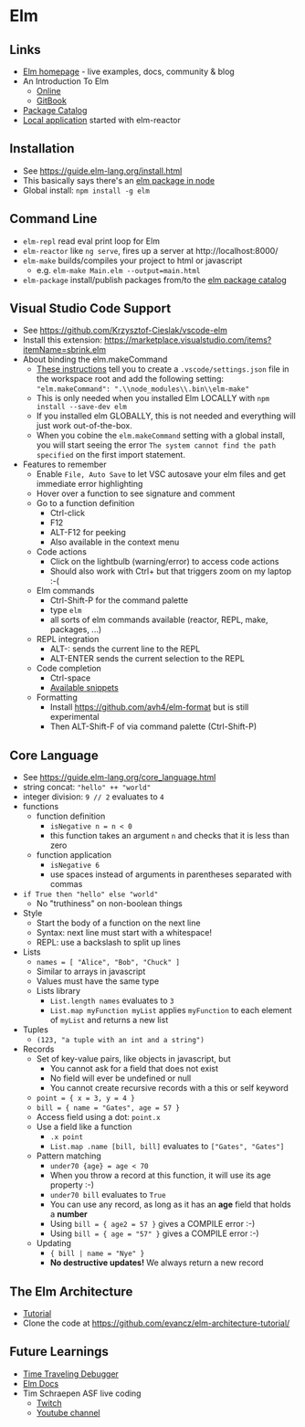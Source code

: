 # Elm

## Links
* [Elm homepage](http://elm-lang.org/) - live examples, docs, community & blog
* An Introduction To Elm
  * [Online](https://guide.elm-lang.org/)
  * [GitBook](https://www.gitbook.com/book/evancz/an-introduction-to-elm/details)
* [Package Catalog](http://package.elm-lang.org/)
* [Local application](http://localhost:8000/) started with elm-reactor

## Installation
* See https://guide.elm-lang.org/install.html
* This basically says there's an [elm package in node](https://www.npmjs.com/package/elm)
* Global install: `npm install -g elm`

## Command Line
* `elm-repl` read eval print loop for Elm
* `elm-reactor` like `ng serve`, fires up a server at http://localhost:8000/
* `elm-make` builds/compiles your project to html or javascript
  * e.g. `elm-make Main.elm --output=main.html` 
* `elm-package` install/publish packages from/to the [elm package catalog](http://package.elm-lang.org/)

## Visual Studio Code Support
* See https://github.com/Krzysztof-Cieslak/vscode-elm
* Install this extension: https://marketplace.visualstudio.com/items?itemName=sbrink.elm
* About binding the elm.makeCommand
  * [These instructions](https://github.com/Krzysztof-Cieslak/vscode-elm) tell you to create a `.vscode/settings.json` file in the workspace root and add the following setting: `"elm.makeCommand": ".\\node_modules\\.bin\\elm-make"`
  * This is only needed when you installed Elm LOCALLY with `npm install --save-dev elm`
  * If you installed elm GLOBALLY, this is not needed and everything will just work out-of-the-box.
  * When you cobine the `elm.makeCommand` setting with a global install, you will start seeing the error `The system cannot find the path specified` on the first import statement.
* Features to remember
  * Enable `File, Auto Save` to let VSC autosave your elm files and get immediate error highlighting
  * Hover over a function to see signature and comment
  * Go to a function definition
    * Ctrl-click
    * F12
    * ALT-F12 for peeking
    * Also available in the context menu
  * Code actions
    * Click on the lightbulb (warning/error) to access code actions
    * Should also work with Ctrl+ but that triggers zoom on my laptop :-(
  * Elm commands
    * Ctrl-Shift-P for the command palette
    * type `elm`
    * all sorts of elm commands available (reactor, REPL, make, packages, ...)
  * REPL integration
    * ALT-: sends the current line to the REPL
    * ALT-ENTER sends the current selection to the REPL
  * Code completion
    * Ctrl-space
    * [Available snippets](https://github.com/Krzysztof-Cieslak/vscode-elm/blob/master/snippets/elm.json)
  * Formatting
    * Install https://github.com/avh4/elm-format but is still experimental
    * Then ALT-Shift-F of via command palette (Ctrl-Shift-P)

## Core Language
* See https://guide.elm-lang.org/core_language.html
* string concat: `"hello" ++ "world"`
* integer division: `9 // 2` evaluates to `4`
* functions
  * function definition
    * `isNegative n = n < 0`
    * this function takes an argument `n` and checks that it is less than zero
  * function application
    * `isNegative 6`
    * use spaces instead of arguments in parentheses separated with commas
* `if True then "hello" else "world"`
  * No "truthiness" on non-boolean things
* Style
  * Start the body of a function on the next line
  * Syntax: next line must start with a whitespace!
  * REPL: use a backslash to split up lines
* Lists
  * `names = [ "Alice", "Bob", "Chuck" ]`
  * Similar to arrays in javascript
  * Values must have the same type
  * Lists library
    * `List.length names` evaluates to `3`
    * `List.map myFunction myList` applies `myFunction` to each element of `myList` and returns a new list
* Tuples
  * `(123, "a tuple with an int and a string")`
* Records
  * Set of key-value pairs, like objects in javascript, but
    * You cannot ask for a field that does not exist
    * No field will ever be undefined or null
    * You cannot create recursive records with a this or self keyword
  * `point = { x = 3, y = 4 }`
  * `bill = { name = "Gates", age = 57 }`
  * Access field using a dot: `point.x`
  * Use a field like a function
    * `.x point`
    * `List.map .name [bill, bill]` evaluates to `["Gates", "Gates"]`
  * Pattern matching
    * `under70 {age} = age < 70`
    * When you throw a record at this function, it will use its age property :-)
    * `under70 bill` evaluates to `True`
    * You can use any record, as long as it has an __age__ field that holds a __number__
    * Using `bill = { age2 = 57 }` gives a COMPILE error :-)
    * Using `bill = { age = "57" }` gives a COMPILE error :-)
  * Updating
    * `{ bill | name = "Nye" }`
    * __No destructive updates!__ We always return a new record

## The Elm Architecture
* [Tutorial](https://guide.elm-lang.org/architecture/)
* Clone the code at https://github.com/evancz/elm-architecture-tutorial/

## Future Learnings
* [Time Traveling Debugger](http://debug.elm-lang.org/)
* [Elm Docs](http://elm-lang.org/docs)
* Tim Schraepen ASF live coding
  * [Twitch](https://go.twitch.tv/asf_livecoding/)
  * [Youtube channel](https://www.youtube.com/channel/UC-0Zos25VCU6h6bDiv7bh9w)
